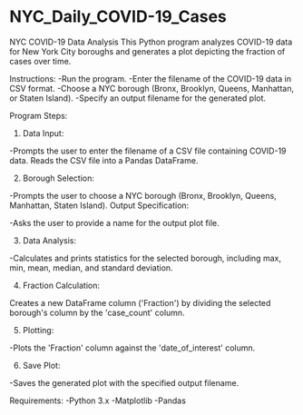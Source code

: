 # NYC_Daily_COVID-19_Cases
NYC COVID-19 Data Analysis
This Python program analyzes COVID-19 data for New York City boroughs and generates a plot depicting the fraction of cases over time.

Instructions:
-Run the program.
-Enter the filename of the COVID-19 data in CSV format.
-Choose a NYC borough (Bronx, Brooklyn, Queens, Manhattan, or Staten Island).
-Specify an output filename for the generated plot.

Program Steps:

1. Data Input:

-Prompts the user to enter the filename of a CSV file containing COVID-19 data.
Reads the CSV file into a Pandas DataFrame.

2. Borough Selection:

-Prompts the user to choose a NYC borough (Bronx, Brooklyn, Queens, Manhattan, Staten Island).
Output Specification:

-Asks the user to provide a name for the output plot file.

3. Data Analysis:

-Calculates and prints statistics for the selected borough, including max, min, mean, median, and standard deviation.

4. Fraction Calculation:

Creates a new DataFrame column ('Fraction') by dividing the selected borough's column by the 'case_count' column.

5. Plotting:

-Plots the 'Fraction' column against the 'date_of_interest' column.

6. Save Plot:

-Saves the generated plot with the specified output filename.

Requirements:
-Python 3.x
-Matplotlib
-Pandas
